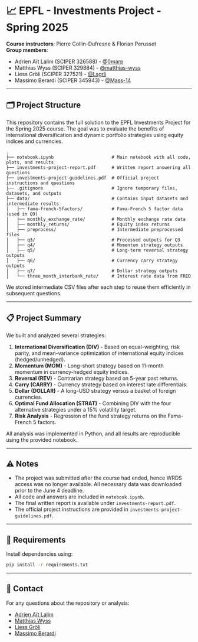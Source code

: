 # 📈 EPFL - Investments Project - Spring 2025

**Course instructors**: Pierre Collin-Dufresne & Florian Perusset  
**Group members**:
- Adrien Aït Lalim (SCIPER 326588) - [@0marp](https://github.com/0marp)
- Matthias Wyss (SCIPER 329884) - [@matthias-wyss](https://github.com/matthias-wyss)
- Liess Gröli (SCIPER 327521) - [@Lsgrli](https://github.com/Lsgrli)
- Massimo Berardi (SCIPER 345943) - [@Mass-14](https://github.com/Mass-14)

---

## 🗂 Project Structure

This repository contains the full solution to the EPFL Investments Project for the Spring 2025 course. The goal was to evaluate the benefits of international diversification and dynamic portfolio strategies using equity indices and currencies.

```
.
├── notebook.ipynb                      # Main notebook with all code, plots, and results
├── investments-project-report.pdf      # Written report answering all questions
├── investments-project-guidelines.pdf  # Official project instructions and questions
├── .gitignore                          # Ignore temporary files, datasets, and outputs
├── data/                               # Contains input datasets and intermediate results
│   ├── fama-french-5factors/           # Fama-French 5 factor data (used in Q9)
│   ├── monthly_exchange_rate/          # Monthly exchange rate data
│   ├── monthly_returns/                # Equity index returns
│   ├── preprocess/                     # Intermediate preprocessed files
│   ├── q3/                             # Processed outputs for Q3
│   ├── q4/                             # Momentum strategy outputs
│   ├── q5/                             # Long-term reversal strategy outputs
│   ├── q6/                             # Currency carry strategy outputs
│   ├── q7/                             # Dollar strategy outputs
│   └── three_month_interbank_rate/     # Interest rate data from FRED
```

We stored intermediate CSV files after each step to reuse them efficiently in subsequent questions.

---

## 📋 Project Summary

We built and analyzed several strategies:

1. **International Diversification (DIV)** - Based on equal-weighting, risk parity, and mean-variance optimization of international equity indices (hedged/unhedged).
2. **Momentum (MOM)** - Long-short strategy based on 11-month momentum in currency-hedged equity indices.
3. **Reversal (REV)** - Contrarian strategy based on 5-year past returns.
4. **Carry (CARRY)** - Currency strategy based on interest rate differentials.
5. **Dollar (DOLLAR)** - A long-USD strategy versus a basket of foreign currencies.
6. **Optimal Fund Allocation (STRAT)** - Combining DIV with the four alternative strategies under a 15% volatility target.
7. **Risk Analysis** - Regression of the fund strategy returns on the Fama-French 5 factors.

All analysis was implemented in Python, and all results are reproducible using the provided notebook.

---

## ⚠️ Notes

- The project was submitted after the course had ended, hence WRDS access was no longer available. All necessary data was downloaded prior to the June 4 deadline.
- All code and answers are included in `notebook.ipynb`.
- The final written report is available under `investments-report.pdf`.
- The official project instructions are provided in `investments-project-guidelines.pdf`.

---

## 🧪 Requirements

Install dependencies using:

```bash
pip install -r requirements.txt
```

---

## 📧 Contact

For any questions about the repository or analysis:

- [Adrien Aït Lalim](https://github.com/0marp)
- [Matthias Wyss](https://github.com/matthias-wyss)
- [Liess Gröli](https://github.com/Lsgrli)
- [Massimo Berardi](https://github.com/Mass-14)
